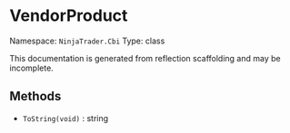 # VendorProduct

Namespace: `NinjaTrader.Cbi`
Type: class

This documentation is generated from reflection scaffolding and may be incomplete.

## Methods
- `ToString(void)` : string
